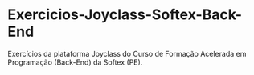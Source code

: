# Exercicios-Joyclass-Softex-Back-End

Exercícios da plataforma Joyclass do Curso de Formação Acelerada em Programação (Back-End) da Softex (PE).
